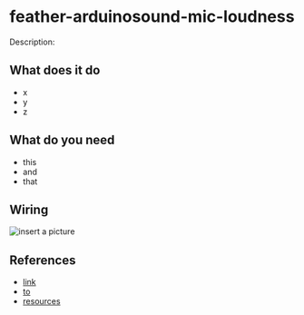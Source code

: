 # feather-arduinosound-mic-loudness

Description:

## What does it do

- x
- y
- z

## What do you need

- this
- and
- that

## Wiring

![insert a picture](https://images.pexels.com/photos/104827/cat-pet-animal-domestic-104827.jpeg?auto=compress&cs=tinysrgb&dpr=2&h=750&w=1260)


## References

- [link]()
- [to]()
- [resources]()
